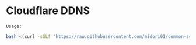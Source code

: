 # Cloudflare DDNS
`Usage:`
```bash
bash <(curl -sSLf "https://raw.githubusercontent.com/midori01/common-scripts/main/ddns/ddns.sh") set
```
